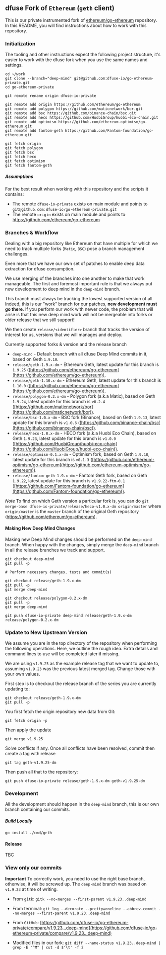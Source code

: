 ## dfuse Fork of `Ethereum` (`geth` client)

This is our private instrumented fork of [ethereum/go-ethereum](https://github.com/ethereum/go-ethereum) repository. In this README, you will find instructions about how to work with this repository.

### Initialization

The tooling and other instructions expect the following project
structure, it's easier to work with the dfuse fork when you use
the same names and settings.

```
cd ~/work
git clone --branch="deep-mind" git@github.com:dfuse-io/go-ethereum-private.git
cd go-ethereum-private

git remote rename origin dfuse-io-private

git remote add origin https://github.com/ethereum/go-ethereum
git remote add polygon https://github.com/maticnetwork/bor.git
git remote add bsc https://github.com/binance-chain/bsc.git
git remote add heco https://github.com/HuobiGroup/huobi-eco-chain.git
git remote add optimism https://github.com/ethereum-optimism/go-ethereum.git
git remote add fantom-geth https://github.com/Fantom-foundation/go-ethereum.git

git fetch origin
git fetch polygon
git fetch bsc
git fetch heco
git fetch optimism
git fetch fantom-geth
```

##### Assumptions

For the best result when working with this repository and the scripts it contains:

- The remote `dfuse-io-private` exists on main module and points to `git@github.com:dfuse-io/go-ethereum-private.git`
- The remote `origin` exists on main module and points to https://github.com/ethereum/go-ethereum

### Branches & Workflow

Dealing with a big repository like Ethereum that have multiple for which we need
to track multiple forks (`Matic`, `BSC`) pose a branch management challenges.

Even more that we have our own set of patches to enable deep data extraction
for dfuse consumption.

We use merging of the branches into one another to make that work manageable.
The first and foremost important rule is that we always put new development to
deep mind in the `deep-mind` branch.

This branch must always be tracking the lowest supported version of all. Indeed,
this is our "work" branch for our patches, **new development must go there**. If you
perform our work with newer code, the problem that will arise is that this new
deep mind work will not be mergeable into forks or older release that we still
support!

We then create `release/<identifier>` branch that tracks the version of interest
for us, versions that we will manages and deploy.

Currently supported forks & version and the release branch

- `deep-mind` - Default branch with all dfuse Deep Mind commits in it, based on Geth `1.9.10`.
- `release/geth-1.9.x-dm` - Ethereum Geth, latest update for this branch is `1.9.25` ([https://github.com/ethereum/go-ethereum](https://github.com/ethereum/go-ethereum)).
- `release/geth-1.10.x-dm` - Ethereum Geth, latest update for this branch is `1.10.0` ([https://github.com/ethereum/go-ethereum](https://github.com/ethereum/go-ethereum)).
- `release/polygon-0.2.x-dm` - Polygon fork (a.k.a Matic), based on Geth `1.9.24`, latest update for this branch is `v0.2.4` ([https://github.com/maticnetwork/bor](https://github.com/maticnetwork/bor)).
- `release/bsc-1.0.x-dm` - BSC fork (Binance), based on Geth `1.9.13`, latest update for this branch is `v1.0.6` ([https://github.com/binance-chain/bsc](https://github.com/binance-chain/bsc)).
- `release/heco-1.0.x-dm` - HECO fork (a.k.a Huobi Eco Chain), based on Geth `1.9.23`, latest update for this branch is `v1.0.0` ([https://github.com/HuobiGroup/huobi-eco-chain](https://github.com/HuobiGroup/huobi-eco-chain)).
- `release/optimism-0.1.x-dm` - Optimism fork, based on Geth `1.9.10`, latest update for this branch is `v0.1.3` ([https://github.com/ethereum-optimism/go-ethereum](https://github.com/ethereum-optimism/go-ethereum)).
- `release/fantom-geth-1.9.x-dm` - Fantom Geth fork, based on Geth `1.9.22`, latest update for this branch is `v1.9.22-ftm-0.1` ([https://github.com/Fantom-foundation/go-ethereum](https://github.com/Fantom-foundation/go-ethereum)).

*Note* To find on which Geth version a particular fork is, you can do `git merge-base dfuse-io-private/release/heco-v1.0.x-dm origin/master` where `origin/master` is the `master` branch of the original Geth repository (https://github.com/ethereum/go-ethereum).

#### Making New Deep Mind Changes

Making new Deep Mind changes should be performed on the `deep-mind` branch. When happy
with the changes, simply merge the `deep-mind` branch in all the release branches we track
and support.

    git checkout deep-mind
    git pull -p

    # Perform necessary changes, tests and commit(s)

    git checkout release/geth-1.9.x-dm
    git pull -p
    git merge deep-mind

    git checkout release/polygon-0.2.x-dm
    git pull -p
    git merge deep-mind

    git push dfuse-io-private deep-mind release/geth-1.9.x-dm release/polygon-0.2.x-dm

### Update to New Upstream Version

We assume you are in the top directory of the repository when performing the following
operations. Here, we outline the rough idea. Extra details and command lines to use
will be completed later if missing.

We are using `v1.9.25` as the example release tag that we want to update to, assuming
`v1.9.23` was the previous latest merged tag. Change
those with your own values.

First step is to checkout the release branch of the series you are currently
updating to:

    git checkout release/geth-1.9.x-dm
    git pull -p

You first fetch the origin repository new data from Git:

    git fetch origin -p

Then apply the update

    git merge v1.9.25

Solve conflicts if any. Once all conflicts have been resolved, commit then
create a tag with release

    git tag geth-v1.9.25-dm

Then push all that to the repository:

    git push dfuse-io-private release/geth-1.9.x-dm geth-v1.9.25-dm

### Development

All the development should happen in the `deep-mind` branch, this is our own branch
containing our commits.

##### Build Locally

    go install ./cmd/geth

#### Release

TBC

### View only our commits

**Important** To correctly work, you need to use the right base branch, otherwise, it will be screwed up. The `deep-mind`
branch was based on `v1.9.23` at time of writing.

* From `gitk`: `gitk --no-merges --first-parent v1.9.23..deep-mind`
* From terminal: `git log --decorate --pretty=oneline --abbrev-commit --no-merges --first-parent v1.9.23..deep-mind`
* From `GitHub`: [https://github.com/dfuse-io/go-ethereum-private/compare/v1.9.23...deep-mind](https://github.com/dfuse-io/go-ethereum-private/compare/v1.9.23...deep-mind)

* Modified files in our fork: `git diff --name-status v1.9.23..deep-mind | grep -E "^M" | cut -d $'\t' -f 2`

